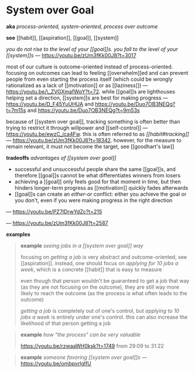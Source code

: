 # System over Goal

**aka** _process-oriented, system-oriented, process over outcome_

**see** [[habit]], [[aspiration]], [[goal]], [[system]]

_you do not rise to the level of your [[goal]]s. you fall to the level of your [[system]]s_ &mdash; <https://youtu.be/zUm3fKk00J8?t=3017>

most of our culture is outcome-oriented instead of process-oriented. focusing on outcomes can lead to feeling [[overwhelm]]ed and can prevent people from even starting the process itself (which could be wrongly rationalized as a lack of [[motivation]] or as [[laziness]]) &mdash; <https://youtu.be/\_ZVGXmafWqY?t=72>. while [[goal]]s are lighthouses helping set a direction, [[system]]s are best for making progress &mdash; <https://youtu.be/D_F45YuUHUA> and <https://youtu.be/Duo7OB3NEQg?t=7m15s> and <https://youtu.be/Duo7OB3NEQg?t=9m53s>

because of [[system over goal]], tracking something is often better than trying to restrict it through willpower and [[self-control]] &mdash; <https://youtu.be/ewzC_ica4Fw>. this is often referred to as _[[habit#tracking]]_ &mdash; <https://youtu.be/zUm3fKk00J8?t=18342>. however, for the measure to remain relevant, it must not become the target, see [[goodhart's law]]

**tradeoffs** _advantages of [[system over goal]]_

- successful and unsuccessful people share the same [[goal]]s, and therefore [[goal]]s cannot be what differentiates winners from losers
- achieving a [[goal]] only feels good for that moment in time, but then hinders longer-term progress as [[motivation]] quickly fades afterwards
- [[goal]]s can create an _either-or_ conflict: either you achieve the goal or you don't, even if you were making progress in the right direction

&mdash; <https://youtu.be/PZ7lDrwYdZc?t=215>

&mdash; <https://youtu.be/zUm3fKk00J8?t=2587>

**examples**

> **example** _seeing jobs in a [[system over goal]] way_
>
> focusing on _getting a job_ is very abstract and outcome-oriented, see [[aspiration]]. instead, one should focus on _applying for 10 jobs a week_, which is a concrete [[habit]] that is easy to measure
>
> even though that person wouldn't be guaranteed to get a job that way (as they are not focusing on the outcome), they are still way more likely to reach the outcome (as the process is what often leads to the outcome)
>
> _getting a job_ is completely out of one's control, but _applying to 10 jobs a week_ is entirely under one's control. this can also increase the likelihood of that person getting a job

> **example** _how "the process" can be very valuable_
>
> <https://youtu.be/rzwaaWH0ksk?t=1749> from 29:09 to 31:22

> **example** _someone favoring [[system over goal]]s_ &mdash; <https://youtu.be/ombpvrlglfU>
